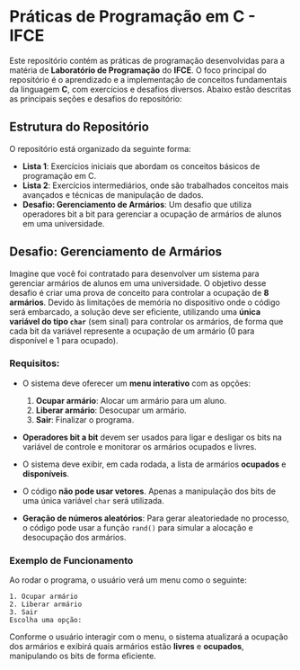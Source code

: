 # Práticas de Programação em C - IFCE

Este repositório contém as práticas de programação desenvolvidas para a matéria de **Laboratório de Programação** do **IFCE**. O foco principal do repositório é o aprendizado e a implementação de conceitos fundamentais da linguagem **C**, com exercícios e desafios diversos. Abaixo estão descritas as principais seções e desafios do repositório:

## Estrutura do Repositório

O repositório está organizado da seguinte forma:

- **Lista 1**: Exercícios iniciais que abordam os conceitos básicos de programação em C.
- **Lista 2**: Exercícios intermediários, onde são trabalhados conceitos mais avançados e técnicas de manipulação de dados.
- **Desafio: Gerenciamento de Armários**: Um desafio que utiliza operadores bit a bit para gerenciar a ocupação de armários de alunos em uma universidade.

## Desafio: Gerenciamento de Armários

Imagine que você foi contratado para desenvolver um sistema para gerenciar armários de alunos em uma universidade. O objetivo desse desafio é criar uma prova de conceito para controlar a ocupação de **8 armários**. Devido às limitações de memória no dispositivo onde o código será embarcado, a solução deve ser eficiente, utilizando uma **única variável do tipo `char`** (sem sinal) para controlar os armários, de forma que cada bit da variável represente a ocupação de um armário (0 para disponível e 1 para ocupado).

### Requisitos:

- O sistema deve oferecer um **menu interativo** com as opções:
  1. **Ocupar armário**: Alocar um armário para um aluno.
  2. **Liberar armário**: Desocupar um armário.
  3. **Sair**: Finalizar o programa.

- **Operadores bit a bit** devem ser usados para ligar e desligar os bits na variável de controle e monitorar os armários ocupados e livres.

- O sistema deve exibir, em cada rodada, a lista de armários **ocupados** e **disponíveis**.

- O código **não pode usar vetores**. Apenas a manipulação dos bits de uma única variável `char` será utilizada.

- **Geração de números aleatórios**: Para gerar aleatoriedade no processo, o código pode usar a função `rand()` para simular a alocação e desocupação dos armários.

### Exemplo de Funcionamento

Ao rodar o programa, o usuário verá um menu como o seguinte:

```
1. Ocupar armário
2. Liberar armário
3. Sair
Escolha uma opção: 
```

Conforme o usuário interagir com o menu, o sistema atualizará a ocupação dos armários e exibirá quais armários estão **livres** e **ocupados**, manipulando os bits de forma eficiente.
